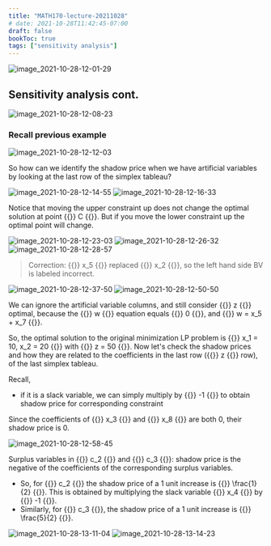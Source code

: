 ```yaml
---
title: "MATH170-lecture-20211028"
# date: 2021-10-28T11:42:45-07:00
draft: false
bookToc: true
tags: ["sensitivity analysis"]
---
```


![image_2021-10-28-12-01-29](/notes/image_2021-10-28-12-01-29.png)

## Sensitivity analysis cont.

![image_2021-10-28-12-08-23](/notes/image_2021-10-28-12-08-23.png)

### Recall previous example

![image_2021-10-28-12-12-03](/notes/image_2021-10-28-12-12-03.png)

So how can we identify the shadow price when we have artificial variables by looking at the last row of the simplex tableau?

![image_2021-10-28-12-14-55](/notes/image_2021-10-28-12-14-55.png)
![image_2021-10-28-12-16-33](/notes/image_2021-10-28-12-16-33.png)

Notice that moving the upper constraint up does not change the optimal solution at point {{<k>}} C {{</k>}}.
But if you move the lower constraint up the optimal point will change.

![image_2021-10-28-12-23-03](/notes/image_2021-10-28-12-23-03.png)
![image_2021-10-28-12-26-32](/notes/image_2021-10-28-12-26-32.png)
![image_2021-10-28-12-28-57](/notes/image_2021-10-28-12-28-57.png)

<blockquote class="book-hint info">
Correction: {{<k>}} x_5 {{</k>}} replaced {{<k>}} x_2 {{</k>}}, so the left hand side BV is labeled incorrect.
</blockquote>

![image_2021-10-28-12-37-50](/notes/image_2021-10-28-12-37-50.png)
![image_2021-10-28-12-50-50](/notes/image_2021-10-28-12-50-50.png)

We can ignore the artificial variable columns, and still consider {{<k>}} z {{</k>}} optimal, because the {{<k>}} w {{</k>}} equation equals {{<k>}} 0 {{</k>}}, and {{<k>}} w = x_5 + x_7 {{</k>}}.

So, the optimal solution to the original minimization LP problem is {{<k>}} x_1 = 10, x_2 = 20 {{</k>}} with {{<k>}} z = 50 {{</k>}}.
Now let's check the shadow prices and how they are related to the coefficients in the last row ({{<k>}} z {{</k>}} row), of the last simplex tableau.

Recall,

- if it is a slack variable, we can simply multiply by {{<k>}} -1 {{</k>}} to obtain shadow price for corresponding constraint

Since the coefficients of {{<k>}} x_3 {{</k>}} and {{<k>}} x_8 {{</k>}} are both 0, their shadow price is 0.

![image_2021-10-28-12-58-45](/notes/image_2021-10-28-12-58-45.png)

Surplus variables in {{<k>}} c_2 {{</k>}} and {{<k>}} c_3 {{</k>}}: shadow price is the negative of the coefficients of the corresponding surplus variables.

- So, for {{<k>}} c_2 {{</k>}} the shadow price of a 1 unit increase is {{<k>}} \frac{1}{2} {{</k>}}.
This is obtained by multiplying the slack variable {{<k>}} x_4 {{</k>}} by {{<k>}} -1 {{</k>}}.
- Similarly, for {{<k>}} c_3 {{</k>}}, the shadow price of a 1 unit increase is {{<k>}} \frac{5}{2} {{</k>}}.

![image_2021-10-28-13-11-04](/notes/image_2021-10-28-13-11-04.png)
![image_2021-10-28-13-14-23](/notes/image_2021-10-28-13-14-23.png)

